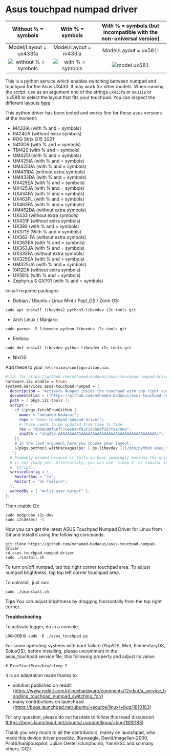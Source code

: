 # Asus touchpad numpad driver

| Without % = symbols             |  With % = symbols       |  With % = symbols (but incompatible with the non-universal version) |
|:-------------------------:|:-------------------------:|:-------------------------:|
| Model/Layout = ux433fa          | Model/Layout = m433ia   | Model/Layout = ux581l |
| ![without % = symbols](https://github.com/mohamed-badaoui/ux433-touchpad-numpad/blob/main/images/Asus-ZenBook-UX433FA.jpg)  |  ![with % = symbols](https://github.com/mohamed-badaoui/ux433-touchpad-numpad/blob/main/images/Asus-VivoBook-M433IA.jpg) | ![model ux581](https://github.com/mohamed-badaoui/ux433-touchpad-numpad/blob/main/images/Asus-ZenBook-UX581l.jpg) |

This is a python service which enables switching between numpad and touchpad for the Asus UX433. It may work for other models. When running the script, use as an argument one of the strings `ux433fa` or `m433ia` or `ux581l to select the layout that fits your touchpad. You can inspect the different layouts [here](https://github.com/mohamed-badaoui/asus-touchpad-numpad-driver/tree/main/numpad_layouts).

This python driver has been tested and works fine for these asus versions at the moment:
- M433IA (with % and = symbols)
- R424DA (without extra symbols)
- ROG Strix G15 2021 
- S413DA (with % and = symbols)
- TM420 (with % and = symbols)
- UM425I (with % and = symbols)
- UM425IA (with % and = symbols)
- UM425UA (with % and = symbols)
- UM431DA (without extra symbols)
- UM433DA (with % and = symbols)
- UX425EA (with % and = symbols)
- UX425JA (with % and = symbols)
- UX434FA (with % and = symbols)
- UX463FL (with % and = symbols)
- UX463FA (with % and = symbols)
- UM462DA (without extra symbols)
- UX433 (without extra symbols)
- UX431F (without extra symbols)
- UX393 (with % and = symbols)
- UX371E (With % and = symbols)
- UX362-FA (without extra symbols)
- UX363EA (with % and = symbols)
- UX363JA (with % and = symbols)
- UX333FA (without extra symbols)
- UX325EA (with % and = symbols)
- UM325UA (with % and = symbols)
- X412DA (without extra symbols)
- UX581L (with % and = symbols)
- Zephyrus S GX701 (with % and = symbols)

Install required packages

- Debian / Ubuntu / Linux Mint / Pop!_OS / Zorin OS:
```
sudo apt install libevdev2 python3-libevdev i2c-tools git
```

- Arch Linux / Manjaro:
```
sudo pacman -S libevdev python-libevdev i2c-tools git
```

- Fedora:
```
sudo dnf install libevdev python-libevdev i2c-tools git
```

- NixOS:

Add these to your `/etc/nixos/configuration.nix`:

```nix
# i2c for https://github.com/mohamed-badaoui/asus-touchpad-numpad-driver
hardware.i2c.enable = true;
systemd.services.asus-touchpad-numpad = {
  description = "Activate Numpad inside the touchpad with top right corner switch";
  documentation = ["https://github.com/mohamed-badaoui/asus-touchpad-numpad-driver"];
  path = [ pkgs.i2c-tools ];
  script = ''
    cd ${pkgs.fetchFromGitHub {
      owner = "mohamed-badaoui";
      repo = "asus-touchpad-numpad-driver";
      # These needs to be updated from time to time
      rev = "d80980af6ef776ee6acf42c193689f207caa7968";
      sha256 = "sha256-AAAAAAAAAAAAAAAAAAAAAAAAAAAAAAAAAAAAAAAAAAA=";
    }}
    # In the last argument here you choose your layout.
    ${pkgs.python3.withPackages(ps: [ ps.libevdev ])}/bin/python asus_touchpad.py ux433fa
  '';
  # Probably needed because it fails on boot seemingly because the driver
  # is not ready yet. Alternativly, you can use `sleep 3` or similar in the
  # `script`.
  serviceConfig = {
    RestartSec = "1s";
    Restart = "on-failure";
  };
  wantedBy = [ "multi-user.target" ];
};

```

Then enable i2c
```
sudo modprobe i2c-dev
sudo i2cdetect -l
```

Now you can get the latest ASUS Touchpad Numpad Driver for Linux from Git and install it using the following commands.
```
git clone https://github.com/mohamed-badaoui/asus-touchpad-numpad-driver
cd asus-touchpad-numpad-driver
sudo ./install.sh
```

To turn on/off numpad, tap top right corner touchpad area.
To adjust numpad brightness, tap top left corner touchpad area.

To uninstall, just run:
```
sudo ./uninstall.sh
```

**Tips**
You can adjust brightness by dragging horizontally from the top right corner.

**Troubleshooting**

To activate logger, do in a console:
```
LOG=DEBUG sudo -E ./asus_touchpad.py
```

For some operating systems with boot failure (Pop!OS, Mint, ElementaryOS, SolusOS), before installing, please uncomment in the asus_touchpad.service file, this following property and adjust its value:
```
# ExecStartPre=/bin/sleep 2
```


It is an adaptation made thanks to:
 - solution published on reddit (https://www.reddit.com/r/linuxhardware/comments/f2vdad/a_service_handling_touchpad_numpad_switching_for/) 
 - many contributions on launchpad (https://bugs.launchpad.net/ubuntu/+source/linux/+bug/1810183)

For any question, please do not hesitate to follow this tread discussion
(https://bugs.launchpad.net/ubuntu/+source/linux/+bug/1810183)

Thank you very much to all the contributors, mainly on launchpad, who made this device driver possible. (Kawaegle, David/magellan-2000, Pilot6/hanipouspilot, Julian Oertel /clunphumb, YannikSc and so many others. GG!)

